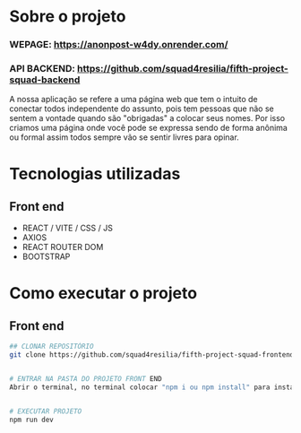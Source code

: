 # Sobre o projeto


### WEPAGE: https://anonpost-w4dy.onrender.com/
### API BACKEND: https://github.com/squad4resilia/fifth-project-squad-backend

A nossa aplicação se refere a uma página web que tem o intuito de conectar todos independente do assunto, pois tem pessoas que não se sentem a vontade quando são "obrigadas" a colocar seus nomes.
Por isso criamos uma página onde você pode se expressa sendo de forma anônima ou formal assim todos sempre vão se sentir livres para opinar.


# Tecnologias utilizadas

## Front end
- REACT / VITE / CSS / JS 
- AXIOS
- REACT ROUTER DOM
- BOOTSTRAP


# Como executar o projeto

## Front end 

```bash
## CLONAR REPOSITÓRIO
git clone https://github.com/squad4resilia/fifth-project-squad-frontend2.git


# ENTRAR NA PASTA DO PROJETO FRONT END
Abrir o terminal, no terminal colocar "npm i ou npm install" para instalar a pasta node_modules.


# EXECUTAR PROJETO
npm run dev
```

